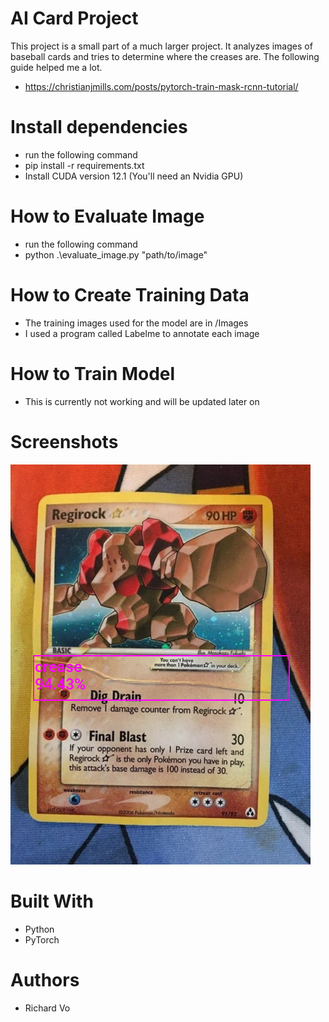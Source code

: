 # AI Card Project
This project is a small part of a much larger project. It analyzes images of baseball cards and tries to determine where the creases are. The following guide helped me a lot. 
* https://christianjmills.com/posts/pytorch-train-mask-rcnn-tutorial/

# Install dependencies
* run the following command
* pip install -r requirements.txt
* Install CUDA version 12.1 (You'll need an Nvidia GPU)

# How to Evaluate Image
* run the following command
* python .\evaluate_image.py "path/to/image"

# How to Create Training Data
* The training images used for the model are in /Images
* I used a program called Labelme to annotate each image

# How to Train Model
* This is currently not working and will be updated later on

# Screenshots
![](README/Example.PNG)

# Built With
* Python
* PyTorch

# Authors
* Richard Vo
